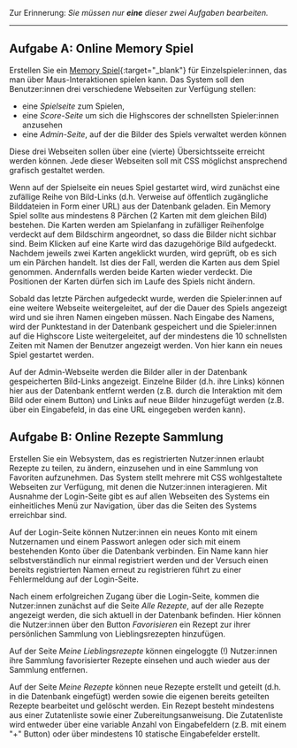 <!-- # Aufgaben zur Wahl -->

Zur Erinnerung: _Sie müssen nur **eine** dieser zwei Aufgaben bearbeiten._

---

## Aufgabe A: Online Memory Spiel

Erstellen Sie ein [Memory Spiel](https://de.wikipedia.org/wiki/Memory_(Spiel)){:target="_blank"} für Einzelspieler:innen, das man über Maus-Interaktionen spielen kann. Das System soll den Benutzer:innen drei verschiedene Webseiten zur Verfügung stellen:
- eine *Spielseite* zum Spielen,
- eine *Score-Seite* um sich die Highscores der schnellsten Spieler:innen anzusehen
- eine *Admin-Seite*, auf der die Bilder des Spiels verwaltet werden können

Diese drei Webseiten sollen über eine (vierte) Übersichtsseite erreicht werden können. Jede dieser Webseiten soll mit CSS möglichst ansprechend grafisch gestaltet werden.

Wenn auf der Spielseite ein neues Spiel gestartet wird, wird zunächst eine zufällige Reihe von Bild-Links (d.h. Verweise auf öffentlich zugängliche Bilddateien in Form einer URL) aus der Datenbank geladen. Ein Memory Spiel sollte aus mindestens 8 Pärchen (2 Karten mit dem gleichen Bild) bestehen. Die Karten werden am Spielanfang in zufälliger Reihenfolge verdeckt auf dem Bildschirm angeordnet, so dass die Bilder nicht sichbar sind. Beim Klicken auf eine Karte wird das dazugehörige Bild aufgedeckt. Nachdem jeweils zwei Karten angeklickt wurden, wird geprüft, ob es sich um ein Pärchen handelt. Ist dies der Fall, werden die Karten aus dem Spiel genommen. Andernfalls werden beide Karten wieder verdeckt. Die Positionen der Karten dürfen sich im Laufe des Spiels nicht ändern.

Sobald das letzte Pärchen aufgedeckt wurde, werden die Spieler:innen auf eine weitere Webseite weitergeleitet, auf der die Dauer des Spiels angezeigt wird und sie ihren Namen eingeben müssen. Nach Eingabe des Namens, wird der Punktestand in der Datenbank gespeichert und die Spieler:innen auf die Highscore Liste weitergeleitet, auf der mindestens die 10 schnellsten Zeiten mit Namen der Benutzer angezeigt werden. Von hier kann ein neues Spiel gestartet werden.

Auf der Admin-Webseite werden die Bilder aller in der Datenbank gespeicherten Bild-Links angezeigt. Einzelne Bilder (d.h. ihre Links) können hier aus der Datenbank entfernt werden (z.B. durch die Interaktion mit dem Bild oder einem Button) und Links auf neue Bilder hinzugefügt werden (z.B. über ein Eingabefeld, in das eine URL eingegeben werden kann).

## Aufgabe B: Online Rezepte Sammlung

Erstellen Sie ein Websystem, das es registrierten Nutzer:innen erlaubt Rezepte zu teilen, zu ändern, einzusehen und in eine Sammlung von Favoriten aufzunehmen. Das System stellt mehrere mit CSS wohlgestaltete Webseiten zur Verfügung, mit denen die Nutzer:innen interagieren. Mit Ausnahme der Login-Seite gibt es auf allen Webseiten des Systems ein einheitliches Menü zur Navigation, über das die Seiten des Systems erreichbar sind.

Auf der Login-Seite können Nutzer:innen ein neues Konto mit einem Nutzernamen und einem Passwort anlegen oder sich mit einem bestehenden Konto über die Datenbank verbinden. Ein Name kann hier selbstverständlich nur einmal registriert werden und der Versuch einen bereits registrierten Namen erneut zu registrieren führt zu einer Fehlermeldung auf der Login-Seite.

Nach einem erfolgreichen Zugang über die Login-Seite, kommen die Nutzer:innen zunächst auf die Seite *Alle Rezepte*, auf der alle Rezepte angezeigt werden, die sich aktuell in der Datenbank befinden. Hier können die Nutzer:innen über den Button *Favorisieren* ein Rezept zur ihrer persönlichen Sammlung von Lieblingsrezepten hinzufügen.

Auf der Seite *Meine Lieblingsrezepte* können eingeloggte (!) Nutzer:innen ihre Sammlung favorisierter Rezepte einsehen und auch wieder aus der Sammlung entfernen.

Auf der Seite *Meine Rezepte* können neue Rezepte erstellt und geteilt (d.h. in die Datenbank eingefügt) werden sowie die eigenen bereits geteilten Rezepte bearbeitet und gelöscht werden. Ein Rezept besteht mindestens aus  einer Zutatenliste sowie einer Zubereitungsanweisung. Die Zutatenliste wird entweder über eine variable Anzahl von Eingabefeldern (z.B. mit einem "+" Button) oder über mindestens 10 statische Eingabefelder erstellt.